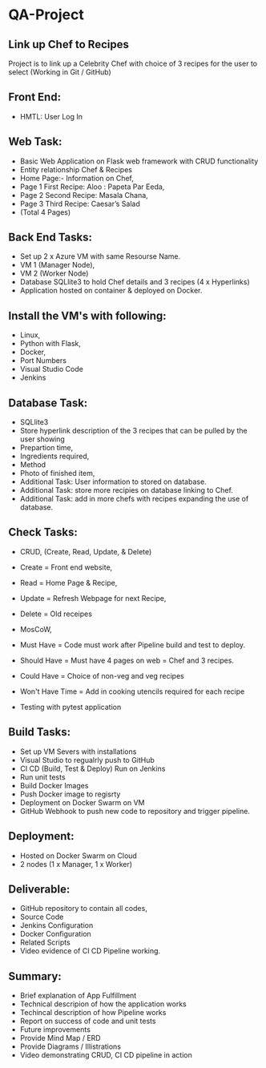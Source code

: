 # QA-Project

## Link up Chef to Recipes

Project is to link up a Celebrity Chef with choice of 3 recipes for the user to select (Working in Git / GitHub)

## Front End:  

* HMTL: User Log In 

## Web Task:           

* Basic Web Application on Flask web framework with CRUD functionality
* Entity relationship Chef & Recipes
* Home Page:-	    		Information on Chef, 
* Page 1 First Recipe:   	Aloo : Papeta Par Eeda, 
* Page 2 Second Recipe:   	Masala Chana, 
* Page 3 Third Recipe:   	Caesar’s Salad 
* (Total 4 Pages)


## Back End Tasks:     
	
* Set up 2 x Azure VM with same Resourse Name.
* VM 1 (Manager Node), 
* VM 2 (Worker Node)
* Database SQLlite3 to hold Chef details and 3 recipes (4 x Hyperlinks)
* Application hosted on container & deployed on Docker.

## Install the VM's with following:
         
* Linux, 
* Python with Flask, 
* Docker,
* Port Numbers
* Visual Studio Code
* Jenkins

## Database Task:      
												
* SQLlite3
* Store hyperlink description of the 3 recipes that can be pulled by the user showing
* Prepartion time,
* Ingredients required,
* Method
* Photo of finished item, 
* Additional Task: User information to stored on database.
* Additional Task: store more recipies on database linking to Chef.
* Additional Task: add in more chefs with recipes expanding the use of database.

## Check Tasks:      

* CRUD, (Create, Read, Update, & Delete)
* Create = 	Front end website, 
* Read = 	Home Page & Recipe, 
* Update = 	Refresh Webpage for next Recipe, 
* Delete = 	Old receipes

* MosCoW, 
* Must Have = 		Code must work after Pipeline build and test to deploy.
* Should Have = 	Must have 4 pages on web = Chef and 3 recipes.
* Could Have = 		Choice of non-veg and veg recipes
* Won't Have Time = 	Add in cooking utencils required for each recipe
* Testing with pytest application
                    
 ## Build Tasks:       
 						
* Set up VM Severs with installations
* Visual Studio to regualrly push to GitHub
* CI CD (Build, Test & Deploy) Run on Jenkins
* Run unit tests
* Build Docker Images
* Push Docker image to regisrty
* Deployment on Docker Swarm on VM
* GitHub Webhook to push new code to repository and trigger pipeline.

## Deployment:

* Hosted on Docker Swarm on Cloud 
* 2 nodes (1 x Manager, 1 x Worker)

## Deliverable:

* GitHub repository to contain all codes,
* Source Code
* Jenkins Configuration
* Docker Configuration
* Related Scripts
* Video evidence of CI CD Pipeline working.

## Summary:

* Brief explanation of App Fulfillment
* Technical descripion of how the application works
* Techincal description of how Pipeline works
* Report on success of code and unit tests
* Future improvements
* Provide Mind Map / ERD
* Provide Diagrams / Illistrations
* Video demonstrating CRUD, CI CD pipeline in action
                    
                    
                    
                    
                    
                    
                    
                    
                    
                    
                     
           
                     

        



